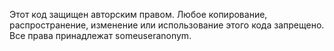 Этот код защищен авторским правом.
Любое копирование, распространение, изменение или использование этого кода запрещено.
Все права принадлежат someuseranonym.
